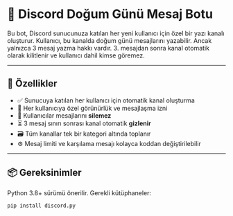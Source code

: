 # 🎂 Discord Doğum Günü Mesaj Botu

Bu bot, Discord sunucunuza katılan her yeni kullanıcı için özel bir yazı kanalı oluşturur. Kullanıcı, bu kanalda doğum günü mesajlarını yazabilir. Ancak yalnızca 3 mesaj yazma hakkı vardır. 3. mesajdan sonra kanal otomatik olarak kilitlenir ve kullanıcı dahil kimse göremez.

---

## 🚀 Özellikler

- ✅ Sunucuya katılan her kullanıcı için otomatik kanal oluşturma
- 🔐 Her kullanıcıya özel görünürlük ve mesajlaşma izni
- 🧼 Kullanıcılar mesajlarını **silemez**
- ⏳ 3 mesaj sınırı sonrası kanal otomatik **gizlenir**
- 🗃️ Tüm kanallar tek bir kategori altında toplanır
- ⚙️ Mesaj limiti ve karşılama mesajı kolayca koddan değiştirilebilir

---

## 📦 Gereksinimler

Python 3.8+ sürümü önerilir. Gerekli kütüphaneler:

```bash
pip install discord.py
